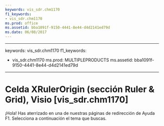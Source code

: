 ```yaml
---
keywords: vis_sdr.chm1170
f1_keywords:
- vis_sdr.chm1170
ms.prod: office
ms.assetid: bba1091f-9150-4441-8e44-d4d2141ed79d
ms.date: 06/08/2017
---
```


---
keywords: vis_sdr.chm1170
f1_keywords:
- vis_sdr.chm1170
ms.prod: MULTIPLEPRODUCTS
ms.assetid: bba1091f-9150-4441-8e44-d4d2141ed79d
---


# Celda XRulerOrigin (sección Ruler &amp; Grid), Visio [vis_sdr.chm1170]

¡Hola! Has aterrizado en una de nuestras páginas de redirección de Ayuda F1. Selecciona a continuación el tema que buscas.



